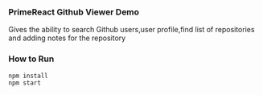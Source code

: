 ### PrimeReact Github Viewer Demo

Gives the ability to search Github users,user profile,find list of repositories and adding notes for the repository

### How to Run

```bash
npm install
npm start
```